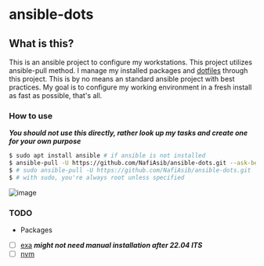 # ansible-dots

## What is this?
This is an ansible project to configure my workstations. This project utilizes ansible-pull method. I manage my installed packages and [dotfiles](https://github.com/NafiAsib/dotfiles) through this project. This is by no means an standard ansible project with best practices. My goal is to configure my working environment in a fresh install as fast as possible, that's all.

### How to use
***You should not use this directly, rather look up my tasks and create one for your own purpose***
```bash
$ sudo apt install ansible # if ansible is not installed
$ ansible-pull -U https://github.com/NafiAsib/ansible-dots.git --ask-become-pass
$ # sudo ansible-pull -U https://github.com/NafiAsib/ansible-dots.git
$ # with sudo, you're always root unless specified
```
![image](https://user-images.githubusercontent.com/38901581/127496564-7360f7cb-5130-427f-96e0-d58602ea2e98.png)

### TODO
* Packages
- [ ] [exa](https://the.exa.website/install/linux#manual) ***might not need manual installation after 22.04 lTS***
- [ ] [nvm](https://github.com/nvm-sh/nvm)
